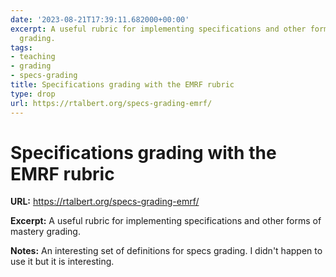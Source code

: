 ```yaml
---
date: '2023-08-21T17:39:11.682000+00:00'
excerpt: A useful rubric for implementing specifications and other forms of mastery
  grading.
tags:
- teaching
- grading
- specs-grading
title: Specifications grading with the EMRF rubric
type: drop
url: https://rtalbert.org/specs-grading-emrf/
---
```


# Specifications grading with the EMRF rubric

**URL:** https://rtalbert.org/specs-grading-emrf/

**Excerpt:** A useful rubric for implementing specifications and other forms of mastery grading.

**Notes:**
An interesting set of definitions for specs grading. I didn't happen to use it but it is interesting.
